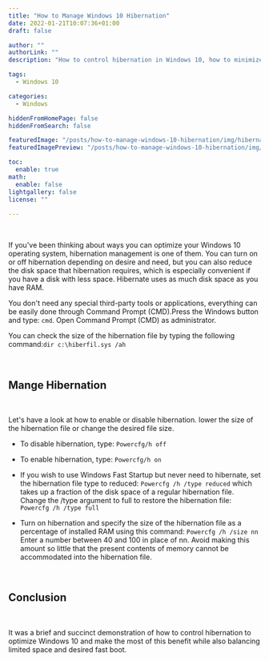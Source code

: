 ```yaml
---
title: "How to Manage Windows 10 Hibernation"
date: 2022-01-21T10:07:36+01:00
draft: false

author: ""
authorLink: ""
description: "How to control hibernation in Windows 10, how to minimize the size of the hibernation file andmanipulate with a fast boot."

tags: 
  - Windows 10

categories: 
  - Windows 

hiddenFromHomePage: false
hiddenFromSearch: false

featuredImage: "/posts/how-to-manage-windows-10-hibernation/img/hibernate.webp"
featuredImagePreview: "/posts/how-to-manage-windows-10-hibernation/img/hibernate.webp"

toc:
  enable: true
math:
  enable: false
lightgallery: false
license: ""
  
---
```

<br>

If you've been thinking about ways you can optimize your Windows 10 operating system, hibernation management is one of them. 
You can turn on or off hibernation depending on desire and need, but you can also reduce the disk space that hibernation requires, which is especially convenient if you have a disk with less space. 
Hibernate uses as much disk space as you have RAM. 

You don't need any special third-party tools or applications, everything can be easily done through Command Prompt (CMD).Press the Windows button and type: `cmd`. Open Command Prompt (CMD) as administrator.


You can check the size of the hibernation file by typing the following command:`dir c:\hiberfil.sys /ah`

<br>

## Mange Hibernation

<br>

Let's have a look at how to enable or disable hibernation. lower the size of the hibernation file or change the desired file size.

* To disable hibernation, type: `Powercfg/h off`

* To enable hibernation, type: `Powercfg/h on`

* If you wish to use Windows Fast Startup but never need to hibernate, set the hibernation file type to reduced: `Powercfg /h /type reduced` which takes up a fraction of the disk space of a regular hibernation file. Change the /type argument to full to restore the hibernation file: `Powercfg /h /type full`

* Turn on hibernation and specify the size of the hibernation file as a percentage of installed RAM using this command: `Powercfg /h /size nn` Enter a number between 40 and 100 in place of nn. Avoid making this amount so little that the present contents of memory cannot be accommodated into the hibernation file.

<br>

## Conclusion

<br>

It was a brief and succinct demonstration of how to control hibernation to optimize Windows 10 and make the most of this benefit while also balancing limited space and desired fast boot.